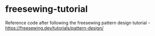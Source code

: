 # freesewing-tutorial
Reference code after following the freesewing pattern design tutorial - https://freesewing.dev/tutorials/pattern-design/

